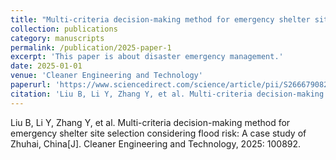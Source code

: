 ```yaml
---
title: "Multi-criteria decision-making method for emergency shelter site selection considering flood risk: A case study of Zhuhai, China"
collection: publications
category: manuscripts
permalink: /publication/2025-paper-1
excerpt: 'This paper is about disaster emergency management.'
date: 2025-01-01
venue: 'Cleaner Engineering and Technology'
paperurl: 'https://www.sciencedirect.com/science/article/pii/S2666790825000151'
citation: 'Liu B, Li Y, Zhang Y, et al. Multi-criteria decision-making method for emergency shelter site selection considering flood risk: A case study of Zhuhai, China[J]. Cleaner Engineering and Technology, 2025: 100892.'
---
```


Liu B, Li Y, Zhang Y, et al. Multi-criteria decision-making method for emergency shelter site selection considering flood risk: A case study of Zhuhai, China[J]. Cleaner Engineering and Technology, 2025: 100892.